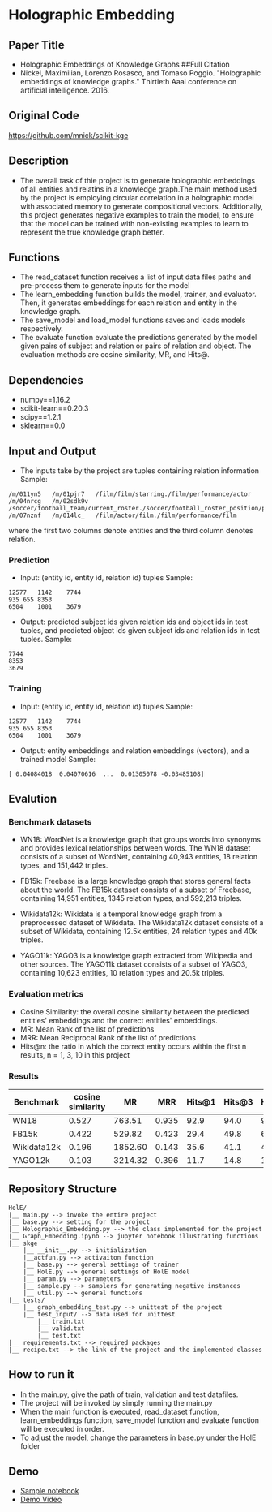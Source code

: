 # Holographic Embedding
## Paper Title
- Holographic Embeddings of Knowledge Graphs
##Full Citation
- Nickel, Maximilian, Lorenzo Rosasco, and Tomaso Poggio. "Holographic embeddings of knowledge graphs." Thirtieth Aaai conference on artificial intelligence. 2016.

## Original Code
https://github.com/mnick/scikit-kge

## Description
- The overall task of thie project is to generate holographic embeddings of all entities and relatins in a knowledge graph.The main method used by the project is employing circular correlation in a holographic model with associated memory to generate compositional vectors. Additionally, this project generates negative examples to train the model, to ensure that the model can be trained with non-existing examples to learn to represent the true knowledge graph better.
## Functions
- The read_dataset function receives a list of input data files paths and pre-process them to generate inputs for the model
- The learn_embedding function builds the model, trainer, and evaluator. Then, it generates embeddings for each relation and entity in the knowledge graph.
- The save_model and load_model functions saves and loads models respectively.
- The evaluate function evaluate the predictions generated by the model given pairs of subject and relation or pairs of relation and object. The evaluation methods are cosine similarity, MR, and Hits@.

## Dependencies
- numpy==1.16.2
- scikit-learn==0.20.3
- scipy==1.2.1
- sklearn==0.0

## Input and Output
- The inputs take by the project are tuples containing relation information
Sample:
```
/m/011yn5	/m/01pjr7	/film/film/starring./film/performance/actor
/m/04nrcg	/m/02sdk9v	/soccer/football_team/current_roster./soccer/football_roster_position/position
/m/07nznf	/m/014lc_	/film/actor/film./film/performance/film
```
where the first two columns denote entities and the third column denotes relation.
### Prediction 
- Input: (entity id, entity id, relation id) tuples
Sample:
```
12577	1142	7744
935	655	8353
6504	1001	3679
```
- Output: predicted subject ids given relation ids and object ids in test tuples, and
            predicted object ids given subject ids and relation ids in test tuples.
Sample:
```
7744
8353
3679
```
### Training 
- Input: (entity id, entity id, relation id) tuples
Sample:
```
12577	1142	7744
935	655	8353
6504	1001	3679
```
- Output: entity embeddings and relation embeddings (vectors), and a trained model
Sample:
```
[ 0.04084018  0.04070616  ...  0.01305078 -0.03485108]
```
## Evalution
### Benchmark datasets 
- WN18: WordNet is a knowledge graph that groups words into synonyms and provides lexical relationships between words. The WN18 dataset consists of a subset of WordNet, containing 40,943 entities, 18 relation types, and 151,442 triples.

- FB15k: Freebase is a large knowledge graph that stores general facts about the world. The FB15k dataset consists of a subset of Freebase, containing 14,951 entities, 1345 relation types, and 592,213 triples.

- Wikidata12k: Wikidata is a temporal knowledge graph from a preprocessed dataset of Wikidata. The Wikidata12k dataset consists of a subset of Wikidata, containing 12.5k entities, 24 relation types and 40k triples.

- YAGO11k: YAGO3 is a knowledge graph extracted from Wikipedia and other sources. The YAGO11k dataset consists of a subset of YAGO3, containing 10,623 entities, 10 relation types and 20.5k triples.

### Evaluation metrics
- Cosine Similarity: the overall cosine similarity between the predicted entities' embeddings and the correct entities' embeddings.
- MR: Mean Rank of the list of predictions
- MRR: Mean Reciprocal Rank of the list of predictions
- Hits@n: the ratio in which the correct entity occurs within the first n results, n = 1, 3, 10 in this project
### Results 

Benchmark     | cosine similarity |   MR    |  MRR   | Hits@1 | Hits@3 | Hits@10 |
------------- | ----------------- |-------- |------- | ------ | ------ | ------- |
WN18          |       0.527       |  763.51 | 0.935  |  92.9  |  94.0  |   94.3  |
FB15k         |       0.422       |  529.82 | 0.423  |  29.4  |  49.8  |   66.5  |
Wikidata12k   |       0.196       | 1852.60 | 0.143  |  35.6  |  41.1  |   45.9  |
YAGO12k       |       0.103       | 3214.32 | 0.396  |  11.7  |  14.8  |   19.5  |
## Repository Structure
```
HolE/
|__ main.py --> invoke the entire project
|__ base.py --> setting for the project
|__ Holographic_Embedding.py --> the class implemented for the project
|__ Graph_Embedding.ipynb --> jupyter notebook illustrating functions
|__ skge 
    |__ __init__.py --> initialization 
    |__actfun.py --> activaiton function
    |__ base.py --> general settings of trainer
    |__ HolE.py --> general settings of HolE model
    |__ param.py --> parameters
    |__ sample.py --> samplers for generating negative instances
    |__ util.py --> general functions 
|__ tests/
    |__ graph_embedding_test.py --> unittest of the project
    |__ test_input/ --> data used for unittest
        |__ train.txt
        |__ valid.txt
        |__ test.txt
|__ requirements.txt --> required packages
|__ recipe.txt --> the link of the project and the implemented classes
```
## How to run it
- In the main.py, give the path of train, validation and test datafiles.
- The project will be invoked by simply running the main.py
- When the main function is executed, read_dataset function, learn_embeddings function, save_model function and evaluate function will be executed in order.
- To adjust the model, change the parameters in base.py under the HolE folder

## Demo
- [Sample notebook](./Graph_embedding.ipynb)
- [Demo Video](https://youtu.be/RRnIsnlIumM)
